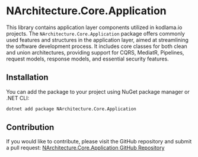# NArchitecture.Core.Application

This library contains application layer components utilized in kodlama.io projects. The `NArchitecture.Core.Application` package offers commonly used features and structures in the application layer, aimed at streamlining the software development process. It includes core classes for both clean and union architectures, providing support for CQRS, MediatR, Pipelines, request models, response models, and essential security features.

## Installation

You can add the package to your project using NuGet package manager or .NET CLI:

```bash
dotnet add package NArchitecture.Core.Application
```

## Contribution

If you would like to contribute, please visit the GitHub repository and submit a pull request: [NArchitecture.Core.Application GitHub Repository](https://github.com/kodlamaio-projects/nArchitecture.Core)
